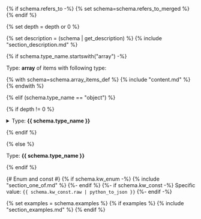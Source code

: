 {% if schema.refers_to -%}
{% set schema=schema.refers_to_merged %}
{% endif %}

{% set depth = depth or 0 %}

{% set description = (schema | get_description) %}
{% include "section_description.md" %}

{% if schema.type_name.startswith("array") -%}

Type: **array** of items with following type:

{% with schema=schema.array_items_def %}
{% include "content.md" %}
{% endwith %}

{% elif (schema.type_name == "object") %}

{% if depth != 0 %}
<details>
<summary>Type: <b>{{ schema.type_name }}</b></summary>

{% endif %}

<table>

<tr>
    <th> Property </th>
    <th> Description </th>
</tr>

{% for sub_property in schema.iterate_properties %}
<tr>
<td>
<b>{{ sub_property.property_name }}</b>
</td>
<td>
{% with schema=sub_property, depth=depth+1 %}
{% include "content.md" %}
{% endwith %}
</td>
</tr>

{% endfor %}

</table>

{% if depth != 0 %}

</details>

{% endif %}

{% else %}

Type: **{{ schema.type_name }}**

{% endif %}

{# Enum and const #}
{% if schema.kw_enum -%}
{% include "section_one_of.md" %}
{%- endif %}
{%- if schema.kw_const -%}
Specific value: `{{ schema.kw_const.raw | python_to_json }}`
{%- endif -%}

{% set examples = schema.examples %}
{% if examples %}
{% include "section_examples.md" %}
{% endif %}
